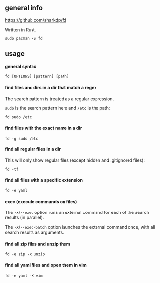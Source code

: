 ## general info

https://github.com/sharkdp/fd

Written in Rust.

```
sudo pacman -S fd
```

## usage

#### general syntax

```
fd [OPTIONS] [pattern] [path]
```

#### find files and dirs in a dir that match a regex

The search pattern is treated as a regular expression.

`sudo` is the search pattern here and `/etc` is the path:
```
fd sudo /etc
```

#### find files with the exact name in a dir

```
fd -g sudo /etc
```

#### find all regular files in a dir

This will only show regular files (except hidden and .gitignored files):
```
fd -tf
```

#### find all files with a specific extension

```
fd -e yaml
```

#### exec (execute commands on files)

The `-x`/`--exec` option runs an external command for each of the search results (in parallel).

The `-X`/`--exec-batch` option launches the external command once, with all search results as arguments.

#### find all zip files and unzip them

```
fd -e zip -x unzip
```

#### find all yaml files and open them in vim

```
fd -e yaml -X vim
```
